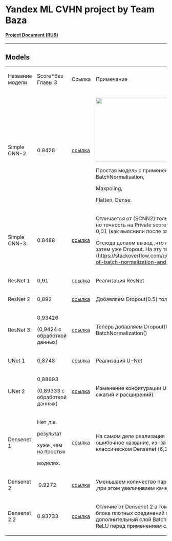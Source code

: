 # Yandex ML CVHN project by Team Baza

#### [Project Document (RUS)](https://docs.google.com/document/d/1kkRGEOGYcRwY7QXgo4I_ZbVbdXVLwtI1wq2rLlJV1Ls/edit#)

------------

## Models

</head><body class="c35 doc-content"><p class="c8"><span class="c27"></span></p><a id="t.1711b3ddd4789a41939e6949502ea9c0442ae412"></a><a id="t.0"></a><table class="c36"><tr class="c9"><td class="c23" colspan="1" rowspan="1"><p class="c0"><span class="c13 c25">&#1053;&#1072;&#1079;&#1074;&#1072;&#1085;&#1080;&#1077; &#1084;&#1086;&#1076;&#1077;&#1083;&#1080;</span></p></td><td class="c6" colspan="1" rowspan="1"><p class="c0"><span class="c25">Score</span><span class="c13 c34">*&#1073;&#1077;&#1079; &#1043;&#1083;&#1072;&#1074;&#1099; 3</span></p></td><td class="c15" colspan="1" rowspan="1"><p class="c0"><span class="c13 c20">&#1057;&#1089;&#1099;&#1083;&#1082;&#1072;</span></p></td><td class="c14" colspan="1" rowspan="1"><p class="c0"><span class="c13 c25">&#1055;&#1088;&#1080;&#1084;&#1077;&#1095;&#1072;&#1085;&#1080;&#1077;</span></p></td></tr><tr class="c9"><td class="c23" colspan="1" rowspan="1"><p class="c0"><span class="c13 c25">Simple CNN-2</span></p></td><td class="c6" colspan="1" rowspan="1"><p class="c0"><span class="c7">0.8428</span></p></td><td class="c15" colspan="1" rowspan="1"><p class="c0"><span class="c18"><a class="c1" href="https://www.google.com/url?q=https://github.com/whoIsClownHere/ML-project/blob/main/%25D0%259F%25D0%259E%25D0%259A%25D0%259E%25D0%259B%25D0%2595%25D0%259D%25D0%2598%25D0%2595%2520Baseline/ML_BAZA_2023_second.ipynb&amp;sa=D&amp;source=editors&amp;ust=1682228005826461&amp;usg=AOvVaw3wywsaOeiAaQB0zucYLcdo">&#1089;&#1089;&#1099;&#1083;&#1082;&#1072;</a></span></p></td><td class="c14" colspan="1" rowspan="1"><p class="c0"><span style="overflow: hidden; display: inline-block; margin: 0.00px 0.00px; border: 0.00px solid #000000; transform: rotate(0.00rad) translateZ(0px); -webkit-transform: rotate(0.00rad) translateZ(0px); width: 236.84px; height: 200.54px;"><img alt="" src="images/image1.png" style="width: 236.84px; height: 200.54px; margin-left: 0.00px; margin-top: 0.00px; transform: rotate(0.00rad) translateZ(0px); -webkit-transform: rotate(0.00rad) translateZ(0px);" title=""></span></p><p class="c0"><span class="c11">&#1055;&#1088;&#1086;&#1089;&#1090;&#1072;&#1103; &#1084;&#1086;&#1076;&#1077;&#1083;&#1100; &#1089; &#1087;&#1088;&#1080;&#1084;&#1077;&#1085;&#1077;&#1085;&#1080;&#1077;&#1084; </span><span class="c11">Conv2D</span><span class="c11">, Dropout, </span><span class="c11">BatchNormalisation</span><span class="c13 c11">,</span></p><p class="c0"><span class="c11 c13">Maxpoling,</span></p><p class="c0"><span class="c13 c11">Flatten, Dense.</span></p></td></tr><tr class="c9"><td class="c23" colspan="1" rowspan="1"><p class="c0"><span class="c13 c25">Simple CNN-3</span></p></td><td class="c6" colspan="1" rowspan="1"><p class="c0"><span class="c7">0.8488</span></p></td><td class="c15" colspan="1" rowspan="1"><p class="c0"><span class="c18"><a class="c1" href="https://www.google.com/url?q=https://github.com/whoIsClownHere/ML-project/blob/main/%25D0%259F%25D0%259E%25D0%259A%25D0%259E%25D0%259B%25D0%2595%25D0%259D%25D0%2598%25D0%2595%2520Baseline/ML_BAZA_2023_three.ipynb&amp;sa=D&amp;source=editors&amp;ust=1682228005827934&amp;usg=AOvVaw3l3QLihB6CaaRgQ_SD0xOl">&#1089;&#1089;&#1099;&#1083;&#1082;&#1072;</a></span></p></td><td class="c14" colspan="1" rowspan="1"><p class="c0"><span class="c11">&#1054;&#1090;&#1083;&#1080;&#1095;&#1072;&#1077;&#1090;&#1089;&#1103; &#1086;&#1090; (SCNN2) &#1090;&#1086;&#1083;&#1100;&#1082;&#1086; &#1087;&#1086;&#1088;&#1103;&#1076;&#1082;&#1086;&#1084; BN &#1080; Dropout , &#1085;&#1086; &#1090;&#1086;&#1095;&#1085;&#1086;&#1089;&#1090;&#1100; &#1085;&#1072; </span><span class="c11 c26">Private score &#1073;&#1091;&#1076;&#1077;&#1090; &#1086;&#1090;&#1083;&#1080;&#1095;&#1072;&#1090;&#1100;&#1089;&#1103; &#1091;&#1078;&#1077; &#1085;&#1072; 0,01 (&#1082;&#1072;&#1082; &#1074;&#1099;&#1103;&#1089;&#1085;&#1080;&#1083;&#1080; &#1087;&#1086;&#1089;&#1083;&#1077; &#1079;&#1072;&#1074;&#1077;&#1088;&#1096;&#1077;&#1085;&#1080;&#1103; &#1089;&#1086;&#1088;&#1077;&#1074;&#1085;&#1086;&#1074;&#1072;&#1085;&#1080;&#1103;). </span></p><p class="c0"><span class="c28 c11">&#1054;&#1090;&#1089;&#1102;&#1076;&#1072; &#1076;&#1077;&#1083;&#1072;&#1077;&#1084; &#1074;&#1099;&#1074;&#1086;&#1076; ,&#1095;&#1090;&#1086; </span><span class="c11 c19">&#1083;&#1091;&#1095;&#1096;&#1077; &#1089;&#1085;&#1072;&#1095;&#1072;&#1083;&#1072; &#1076;&#1077;&#1083;&#1072;&#1090;&#1100; BN &#1072; &#1079;&#1072;&#1090;&#1077;&#1084; &#1091;&#1078;&#1077; Dropout</span><span class="c11 c28">. &#1053;&#1072; &#1101;&#1090;&#1091; &#1090;&#1077;&#1084;&#1091; &#1077;&#1089;&#1090;&#1100; &#1094;&#1077;&#1083;&#1099;&#1077; &#1076;&#1080;&#1089;&#1082;&#1091;&#1089;&#1089;&#1080;&#1080; (</span><span class="c11 c31"><a class="c1" href="https://www.google.com/url?q=https://stackoverflow.com/questions/39691902/ordering-of-batch-normalization-and-dropout&amp;sa=D&amp;source=editors&amp;ust=1682228005828578&amp;usg=AOvVaw3gXjNAdxpFfdmfyER5Z53U">https://stackoverflow.com/questions/39691902/ordering-of-batch-normalization-and-dropout</a></span><span class="c26 c11">)</span></p><p class="c0 c17"><span class="c26 c11"></span></p></td></tr><tr class="c9"><td class="c23" colspan="1" rowspan="1"><p class="c0"><span class="c13 c25">ResNet 1</span></p></td><td class="c6" colspan="1" rowspan="1"><p class="c16"><span class="c7">0,91</span></p></td><td class="c15" colspan="1" rowspan="1"><p class="c0"><span class="c18"><a class="c1" href="https://www.google.com/url?q=https://github.com/whoIsClownHere/ML-project/blob/main/%25D0%259F%25D0%259E%25D0%259A%25D0%259E%25D0%259B%25D0%2595%25D0%259D%25D0%2598%25D0%2595%2520RESNET-50/ML_BAZA_2023_RES50_NET_1.ipynb&amp;sa=D&amp;source=editors&amp;ust=1682228005829719&amp;usg=AOvVaw1ABExvsD65HO3EgHvp3Osp">&#1089;&#1089;&#1099;&#1083;&#1082;&#1072;</a></span></p></td><td class="c14" colspan="1" rowspan="1"><p class="c16"><span class="c24 c11">&#1056;&#1077;&#1072;&#1083;&#1080;&#1079;&#1072;&#1094;&#1080;&#1103; ResNet</span></p></td></tr><tr class="c9"><td class="c23" colspan="1" rowspan="1"><p class="c0"><span class="c13 c25">ResNet 2</span></p></td><td class="c6" colspan="1" rowspan="1"><p class="c16"><span class="c7">0,892</span></p></td><td class="c15" colspan="1" rowspan="1"><p class="c0"><span class="c18"><a class="c1" href="https://www.google.com/url?q=https://github.com/whoIsClownHere/ML-project/blob/main/%25D0%259F%25D0%259E%25D0%259A%25D0%259E%25D0%259B%25D0%2595%25D0%259D%25D0%2598%25D0%2595%2520RESNET-50/ML_BAZA_2023_RES50_NET_2.ipynb&amp;sa=D&amp;source=editors&amp;ust=1682228005831224&amp;usg=AOvVaw1NyEfyLzag_4qvFbQNDCrX">&#1089;&#1089;&#1099;&#1083;&#1082;&#1072;</a></span></p></td><td class="c14" colspan="1" rowspan="1"><p class="c0"><span class="c24 c11">&#1044;&#1086;&#1073;&#1072;&#1074;&#1083;&#1103;&#1077;&#1084; Dropout(0.5) &#1090;&#1086;&#1083;&#1100;&#1082;&#1086; &#1074; Residual &#1073;&#1083;&#1086;&#1082;&#1080;</span></p></td></tr><tr class="c9"><td class="c23" colspan="1" rowspan="1"><p class="c0"><span class="c13 c25">ResNet 3</span></p></td><td class="c6" colspan="1" rowspan="1"><p class="c16"><span class="c4">0,93426</span></p><p class="c16"><span class="c5">(0,9424 &#1089; &#1086;&#1073;&#1088;&#1072;&#1073;&#1086;&#1090;&#1082;&#1086;&#1081; &#1076;&#1072;&#1085;&#1085;&#1099;&#1093;)</span></p></td><td class="c15" colspan="1" rowspan="1"><p class="c0"><span class="c18"><a class="c1" href="https://www.google.com/url?q=https://github.com/whoIsClownHere/ML-project/blob/main/%25D0%259F%25D0%259E%25D0%259A%25D0%259E%25D0%259B%25D0%2595%25D0%259D%25D0%2598%25D0%2595%2520RESNET-50/ML_BAZA_2023_RES50_NET_3_2.ipynb&amp;sa=D&amp;source=editors&amp;ust=1682228005832855&amp;usg=AOvVaw1elZPT8HxQbRLjwuPBaARN">&#1089;&#1089;&#1099;&#1083;&#1082;&#1072;</a></span></p></td><td class="c14" colspan="1" rowspan="1"><p class="c16"><span class="c24 c11">&#1058;&#1077;&#1087;&#1077;&#1088;&#1100; &#1076;&#1086;&#1073;&#1072;&#1074;&#1083;&#1103;&#1077;&#1084; Dropout(0.4) &#1074;&#1086; &#1074;&#1089;&#1077; &#1084;&#1077;&#1089;&#1090;&#1072; &#1087;&#1086;&#1089;&#1083;&#1077; BatchNormalization()</span></p></td></tr><tr class="c9"><td class="c23" colspan="1" rowspan="1"><p class="c0"><span class="c13 c25">UNet 1</span></p></td><td class="c6" colspan="1" rowspan="1"><p class="c0"><span class="c7">0,8748</span></p></td><td class="c15" colspan="1" rowspan="1"><p class="c0"><span class="c2"><a class="c1" href="https://www.google.com/url?q=https://github.com/whoIsClownHere/ML-project/blob/main/%25D0%259F%25D0%259E%25D0%259B%25D0%2595%25D0%259D%25D0%2598%25D0%2595%2520U_NET/ML_BAZA_2023_U_NET_1.ipynb&amp;sa=D&amp;source=editors&amp;ust=1682228005834314&amp;usg=AOvVaw1oRDBM1_EOiAMahd0CTwfF">&#1089;&#1089;&#1099;&#1083;&#1082;&#1072;</a></span></p></td><td class="c14" colspan="1" rowspan="1"><p class="c16"><span class="c24 c11">&#1056;&#1077;&#1072;&#1083;&#1080;&#1079;&#1072;&#1094;&#1080;&#1103; U-Net</span></p></td></tr><tr class="c9"><td class="c23" colspan="1" rowspan="1"><p class="c16"><span class="c24 c25">UNet 2</span></p></td><td class="c6" colspan="1" rowspan="1"><p class="c0"><span class="c4">0,88693</span></p><p class="c16"><span class="c24 c32">(0,89333 &#1089; &#1086;&#1073;&#1088;&#1072;&#1073;&#1086;&#1090;&#1082;&#1086;&#1081; &#1076;&#1072;&#1085;&#1085;&#1099;&#1093;)</span></p></td><td class="c15" colspan="1" rowspan="1"><p class="c0"><span class="c2"><a class="c1" href="https://www.google.com/url?q=https://github.com/whoIsClownHere/ML-project/blob/main/%25D0%259F%25D0%259E%25D0%259B%25D0%2595%25D0%259D%25D0%2598%25D0%2595%2520U_NET/ML_BAZA_2023_U_NET_2.ipynb&amp;sa=D&amp;source=editors&amp;ust=1682228005835994&amp;usg=AOvVaw3AE41MnlC4XlG8DEv8RIVW">&#1089;&#1089;&#1099;&#1083;&#1082;&#1072;</a></span></p></td><td class="c14" colspan="1" rowspan="1"><p class="c33"><span class="c3">&#1048;&#1079;&#1084;&#1077;&#1085;&#1077;&#1085;&#1080;&#1077; &#1082;&#1086;&#1085;&#1092;&#1080;&#1075;&#1091;&#1088;&#1072;&#1094;&#1080;&#1080; U-Net (&#1091;&#1084;&#1077;&#1085;&#1100;&#1096;&#1077;&#1085;&#1080;&#1077; &#1082;&#1086;&#1083;-&#1074;&#1072; &#1089;&#1078;&#1072;&#1090;&#1080;&#1081; &#1080; &#1088;&#1072;&#1089;&#1096;&#1080;&#1088;&#1077;&#1085;&#1080;&#1081;)</span></p></td></tr><tr class="c9"><td class="c23" colspan="1" rowspan="1"><p class="c16"><span class="c12">Densenet 1</span></p></td><td class="c6" colspan="1" rowspan="1"><p class="c0"><span class="c4">&#1053;&#1077;&#1090; ,&#1090;.&#1082;.</span></p><p class="c0"><span class="c10">&#1088;&#1077;&#1079;&#1091;&#1083;&#1100;&#1090;&#1072;&#1090;</span></p><p class="c0"><span class="c10">&#1093;&#1091;&#1078;&#1077; ,&#1095;&#1077;&#1084; &#1085;&#1072; &#1087;&#1088;&#1086;&#1089;&#1090;&#1099;&#1093;</span></p><p class="c0"><span class="c10">&#1084;&#1086;&#1076;&#1077;&#1083;&#1103;&#1093;. </span></p></td><td class="c15" colspan="1" rowspan="1"><p class="c0"><span class="c2"><a class="c1" href="https://www.google.com/url?q=https://github.com/whoIsClownHere/ML-project/blob/main/DENSENET/ML_BAZA_2023_DenseNet_1.ipynb&amp;sa=D&amp;source=editors&amp;ust=1682228005837645&amp;usg=AOvVaw3e383ryM9yPMdAxLsVw7lq">&#1089;&#1089;&#1099;&#1083;&#1082;&#1072;</a></span></p></td><td class="c14" colspan="1" rowspan="1"><p class="c33"><span class="c11 c24">&#1053;&#1072; &#1089;&#1072;&#1084;&#1086;&#1084; &#1076;&#1077;&#1083;&#1077; &#1088;&#1077;&#1072;&#1083;&#1080;&#1079;&#1072;&#1094;&#1080;&#1103; </span><span class="c24 c11">ResNetXt</span><span class="c24 c20 c37">&nbsp;</span><span class="c24 c11">(&#1053;&#1086; &#1089;&#1086;&#1093;&#1088;&#1072;&#1085;&#1080;&#1083;&#1086;&#1089;&#1100; &#1086;&#1096;&#1080;&#1073;&#1086;&#1095;&#1085;&#1086;&#1077; &#1085;&#1072;&#1079;&#1074;&#1072;&#1085;&#1080;&#1077;, &#1080;&#1079;-&#1079;&#1072; &#1088;&#1072;&#1079;&#1076;&#1077;&#1083;&#1077;&#1085;&#1080;&#1077; &#1085;&#1072; &#1089;&#1083;&#1086;&#1080; &#1082;&#1072;&#1082; &#1074; &#1082;&#1083;&#1072;&#1089;&#1089;&#1080;&#1095;&#1077;&#1089;&#1082;&#1086;&#1084; Densenet (6,12,24,16)). </span></p></td></tr><tr class="c9"><td class="c23" colspan="1" rowspan="1"><p class="c16"><span class="c12">Densenet 2</span></p></td><td class="c6" colspan="1" rowspan="1"><p class="c0"><span class="c3">&nbsp;0.9272</span></p></td><td class="c15" colspan="1" rowspan="1"><p class="c0"><span class="c2"><a class="c1" href="https://www.google.com/url?q=https://github.com/whoIsClownHere/ML-project/blob/main/DENSENET/ML_BAZA_2023_DenseNet_2.ipynb&amp;sa=D&amp;source=editors&amp;ust=1682228005838667&amp;usg=AOvVaw0vxTitb6VNC_S3dKlZg9r3">&#1089;&#1089;&#1099;&#1083;&#1082;&#1072;</a></span></p></td><td class="c14" colspan="1" rowspan="1"><p class="c33"><span class="c3">&#1059;&#1084;&#1077;&#1085;&#1100;&#1096;&#1072;&#1077;&#1084; &#1082;&#1086;&#1083;&#1080;&#1095;&#1077;&#1089;&#1090;&#1074;&#1086; &#1087;&#1072;&#1088;&#1072;&#1084;&#1077;&#1090;&#1088;&#1086;&#1074; &#1089; 7 &#1084;&#1083;&#1085;. &#1076;&#1086; 1,5 &#1084;&#1083;&#1085;. ,&#1087;&#1088;&#1080; &#1101;&#1090;&#1086;&#1084; &#1091;&#1074;&#1077;&#1083;&#1080;&#1095;&#1080;&#1074;&#1072;&#1077;&#1084; &#1082;&#1072;&#1095;&#1077;&#1089;&#1090;&#1074;&#1086;.</span></p></td></tr><tr class="c9"><td class="c23" colspan="1" rowspan="1"><p class="c16"><span class="c12">Densenet 2.2</span></p></td><td class="c6" colspan="1" rowspan="1"><p class="c0"><span class="c4">0.93733</span></p></td><td class="c15" colspan="1" rowspan="1"><p class="c0"><span class="c2"><a class="c1" href="https://www.google.com/url?q=https://github.com/whoIsClownHere/ML-project/blob/main/DENSENET/ML_BAZA_2023_DenseNet_2_2.ipynb&amp;sa=D&amp;source=editors&amp;ust=1682228005839648&amp;usg=AOvVaw0AN_4GvDXnTsdaU-pmxKJN">&#1089;&#1089;&#1099;&#1083;&#1082;&#1072;</a></span></p></td><td class="c14" colspan="1" rowspan="1"><p class="c33"><span class="c3">&#1054;&#1090;&#1083;&#1080;&#1095;&#1080;&#1077; &#1086;&#1090; Densenet 2 &#1074; &#1090;&#1086;&#1084;, &#1095;&#1090;&#1086; &#1087;&#1086;&#1089;&#1083;&#1077; &#1087;&#1086;&#1089;&#1083;&#1077;&#1076;&#1085;&#1077;&#1075;&#1086; &#1073;&#1083;&#1086;&#1082;&#1072; &#1087;&#1083;&#1086;&#1090;&#1085;&#1099;&#1093; &#1089;&#1086;&#1077;&#1076;&#1080;&#1085;&#1077;&#1085;&#1080;&#1081; &#1087;&#1088;&#1080;&#1084;&#1077;&#1085;&#1103;&#1077;&#1090;&#1089;&#1103; &#1076;&#1086;&#1087;&#1086;&#1083;&#1085;&#1080;&#1090;&#1077;&#1083;&#1100;&#1085;&#1099;&#1081; &#1089;&#1083;&#1086;&#1081; Batch Normalization, Dropout &#1080; ReLU &#1087;&#1077;&#1088;&#1077;&#1076; &#1087;&#1088;&#1080;&#1084;&#1077;&#1085;&#1077;&#1085;&#1080;&#1077;&#1084; &#1089;&#1083;&#1086;&#1103; GlobalAveragePooling2D</span></p></td></tr></table><p class="c8"><span class="c27"></span></p></body></html>
